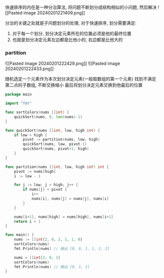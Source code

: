 快速排序的内在是一种分治算法, 将问题不断划分成结构相似的小问题, 然后解决
![[Pasted image 20240201221409.png]]

分治的关键之处就是子问题划分的处理,
对于快速排序, 划分需要满足:
1. 对于每一个划分, 划分决定元素所在的位置必须是他的最终位置
2. 也就是划分决定元素左边都是比他小的, 右边都是比他大的

### partition
![[Pasted image 20240201222429.png]]
![[Pasted image 20240201222433.png]]

随机选定一个元素作为本次划分决定元素(一般取数组的第一个元素)
找到不满足第二点的子数组, 不断交换缩小
最后将划分决定元素交换到他最后的位置

```go
package main

import "fmt"

func sortColors(nums []int) {
	quickSort(nums, 0, len(nums)-1)
}

func quickSort(nums []int, low, high int) {
	if low < high {
		pivot := partition(nums, low, high)
		quickSort(nums, low, pivot-1)
		quickSort(nums, pivot+1, high)
	}
}

func partition(nums []int, low, high int) int {
	pivot := nums[high]
	i := low - 1

	for j := low; j < high; j++ {
		if nums[j] < pivot {
			i++
			nums[i], nums[j] = nums[j], nums[i]
		}
	}

	nums[i+1], nums[high] = nums[high], nums[i+1]
	return i + 1
}

func main() {
	nums := []int{2, 0, 2, 1, 1, 0}
	sortColors(nums)
	fmt.Println(nums) // 输出 [0, 0, 1, 1, 2, 2]

	nums = []int{2, 0, 1}
	sortColors(nums)
	fmt.Println(nums) // 输出 [0, 1, 2]
}
```